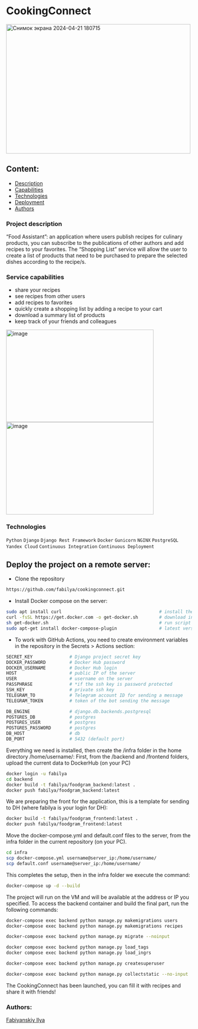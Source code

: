 
# CookingConnect

<img alt="Снимок экрана 2024-04-21 180715" height="350" src="https://github.com/fabilya/RandoMovie/assets/105780672/327db0f3-af94-4078-8bcf-c87d28c37ef8" width="500"/>

## Content:
- [Description](#project-description)
- [Capabilities](#service-capabilities)
- [Technologies](#technologies)
- [Deployment](#deploy-the-project-on-a-remote-server)
- [Authors](#authors)

### Project description
“Food Assistant”: an application where users publish recipes for culinary products, you can subscribe to the publications of other authors and add recipes to your favorites.
The “Shopping List” service will allow the user to create a list of products that need to be purchased to prepare the selected dishes according to the recipe/s.

### Service capabilities
- share your recipes
- see recipes from other users
- add recipes to favorites
- quickly create a shopping list by adding a recipe to your cart
- download a summary list of products
- keep track of your friends and colleagues

<img alt="image" height="250" src="https://github.com/fabilya/RandoMovie/assets/105780672/77c0fd4c-fcfe-4668-a3e0-a8e6f6ad97b1" width="400"/>

<img alt="image" height="250" src="https://github.com/fabilya/RandoMovie/assets/105780672/25845414-91c3-4140-8d48-b45313ab5231" width="400"/>

### Technologies
`Python` `Django` `Django Rest Framework` `Docker` `Gunicorn` `NGINX` `PostgreSQL` `Yandex Cloud` `Continuous Integration` `Continuous Deployment`

## Deploy the project on a remote server:
- Clone the repository
```Bash
https://github.com/fabilya/cookingconnect.git
```
- Install Docker compose on the server:
```bash
sudo apt install curl                                     # install the utility for downloading files
curl -fsSL https://get.docker.com -o get-docker.sh        # download installation script
sh get-docker.sh                                          # run script
sudo apt-get install docker-compose-plugin                # latest version of docker compose
```
- To work with GitHub Actions, you need to create environment variables in the repository in the Secrets > Actions section:

```bash
SECRET_KEY              # Django project secret key
DOCKER_PASSWORD         # Docker Hub password
DOCKER_USERNAME         # Docker Hub login
HOST                    # public IP of the server
USER                    # username on the server
PASSPHRASE              # *if the ssh key is password protected
SSH_KEY                 # private ssh key
TELEGRAM_TO             # Telegram account ID for sending a message
TELEGRAM_TOKEN          # token of the bot sending the message

DB_ENGINE               # django.db.backends.postgresql
POSTGRES_DB             # postgres
POSTGRES_USER           # postgres
POSTGRES_PASSWORD       # postgres
DB_HOST                 # db
DB_PORT                 # 5432 (default port)
```

Everything we need is installed, then create the /infra folder in the home directory /home/username/:
First, from the /backend and /frontend folders, upload the current data to DockerHub (on your PC)
```bash
docker login -u fabilya
cd backend
docker build -t fabilya/foodgram_backend:latest .
docker push fabilya/foodgram_backend:latest
```
We are preparing the front for the application, this is a template for sending to DH (where fabilya is your login for DH):
```bash
docker build -t fabilya/foodgram_frontend:latest .
docker push fabilya/foodgram_frontend:latest
```
Move the docker-compose.yml and default.conf files to the server, from the infra folder in the current repository (on your PC).
```bash
cd infra
scp docker-compose.yml username@server_ip:/home/username/
scp default.conf username@server_ip:/home/username/
```
This completes the setup, then in the infra folder we execute the command:
```bash
docker-compose up -d --build
```
The project will run on the VM and will be available at the address or IP you specified.
To access the backend container and build the final part, run the following commands:
```bash
docker-compose exec backend python manage.py makemigrations users
docker-compose exec backend python manage.py makemigrations recipes
```
```bash
docker-compose exec backend python manage.py migrate --noinput
```
```bash
docker compose exec backend python manage.py load_tags
docker compose exec backend python manage.py load_ingrs
```
```bash
docker-compose exec backend python manage.py createsuperuser
```
```bash
docker-compose exec backend python manage.py collectstatic --no-input
```
The CookingConnect has been launched, you can fill it with recipes and share it with friends!

### Authors:
[Fabiyanskiy Ilya](https://github.com/fabilya)
